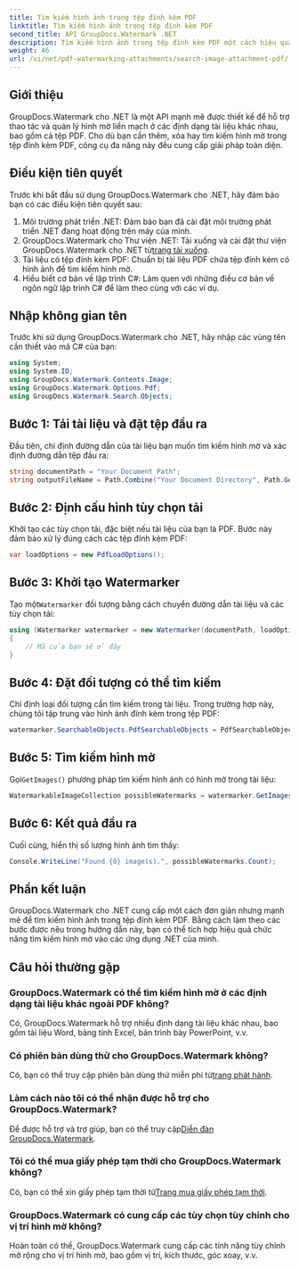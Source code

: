 ```yaml
---
title: Tìm kiếm hình ảnh trong tệp đính kèm PDF
linktitle: Tìm kiếm hình ảnh trong tệp đính kèm PDF
second_title: API GroupDocs.Watermark .NET
description: Tìm kiếm hình ảnh trong tệp đính kèm PDF một cách hiệu quả bằng GroupDocs.Watermark cho .NET. Đơn giản hóa quá trình quản lý hình mờ của bạn một cách dễ dàng.
weight: 46
url: /vi/net/pdf-watermarking-attachments/search-image-attachment-pdf/
---
```

## Giới thiệu
GroupDocs.Watermark cho .NET là một API mạnh mẽ được thiết kế để hỗ trợ thao tác và quản lý hình mờ liền mạch ở các định dạng tài liệu khác nhau, bao gồm cả tệp PDF. Cho dù bạn cần thêm, xóa hay tìm kiếm hình mờ trong tệp đính kèm PDF, công cụ đa năng này đều cung cấp giải pháp toàn diện.
## Điều kiện tiên quyết
Trước khi bắt đầu sử dụng GroupDocs.Watermark cho .NET, hãy đảm bảo bạn có các điều kiện tiên quyết sau:
1. Môi trường phát triển .NET: Đảm bảo bạn đã cài đặt môi trường phát triển .NET đang hoạt động trên máy của mình.
2.  GroupDocs.Watermark cho Thư viện .NET: Tải xuống và cài đặt thư viện GroupDocs.Watermark cho .NET từ[trang tải xuống](https://releases.groupdocs.com/Watermark/net/).
3. Tài liệu có tệp đính kèm PDF: Chuẩn bị tài liệu PDF chứa tệp đính kèm có hình ảnh để tìm kiếm hình mờ.
4. Hiểu biết cơ bản về lập trình C#: Làm quen với những điều cơ bản về ngôn ngữ lập trình C# để làm theo cùng với các ví dụ.

## Nhập không gian tên
Trước khi sử dụng GroupDocs.Watermark cho .NET, hãy nhập các vùng tên cần thiết vào mã C# của bạn:
```csharp
using System;
using System.IO;
using GroupDocs.Watermark.Contents.Image;
using GroupDocs.Watermark.Options.Pdf;
using GroupDocs.Watermark.Search.Objects;
```
## Bước 1: Tải tài liệu và đặt tệp đầu ra
Đầu tiên, chỉ định đường dẫn của tài liệu bạn muốn tìm kiếm hình mờ và xác định đường dẫn tệp đầu ra:
```csharp
string documentPath = "Your Document Path";
string outputFileName = Path.Combine("Your Document Directory", Path.GetFileName(documentPath));
```
## Bước 2: Định cấu hình tùy chọn tải
Khởi tạo các tùy chọn tải, đặc biệt nếu tài liệu của bạn là PDF. Bước này đảm bảo xử lý đúng cách các tệp đính kèm PDF:
```csharp
var loadOptions = new PdfLoadOptions();
```
## Bước 3: Khởi tạo Watermarker
 Tạo một`Watermarker` đối tượng bằng cách chuyển đường dẫn tài liệu và các tùy chọn tải:
```csharp
using (Watermarker watermarker = new Watermarker(documentPath, loadOptions))
{
    // Mã của bạn sẽ ở đây
}
```
## Bước 4: Đặt đối tượng có thể tìm kiếm
Chỉ định loại đối tượng cần tìm kiếm trong tài liệu. Trong trường hợp này, chúng tôi tập trung vào hình ảnh đính kèm trong tệp PDF:
```csharp
watermarker.SearchableObjects.PdfSearchableObjects = PdfSearchableObjects.AttachedImages;
```
## Bước 5: Tìm kiếm hình mờ
 Gọi`GetImages()` phương pháp tìm kiếm hình ảnh có hình mờ trong tài liệu:
```csharp
WatermarkableImageCollection possibleWatermarks = watermarker.GetImages();
```
## Bước 6: Kết quả đầu ra
Cuối cùng, hiển thị số lượng hình ảnh tìm thấy:
```csharp
Console.WriteLine("Found {0} image(s).", possibleWatermarks.Count);
```

## Phần kết luận
GroupDocs.Watermark cho .NET cung cấp một cách đơn giản nhưng mạnh mẽ để tìm kiếm hình ảnh trong tệp đính kèm PDF. Bằng cách làm theo các bước được nêu trong hướng dẫn này, bạn có thể tích hợp hiệu quả chức năng tìm kiếm hình mờ vào các ứng dụng .NET của mình.
## Câu hỏi thường gặp
### GroupDocs.Watermark có thể tìm kiếm hình mờ ở các định dạng tài liệu khác ngoài PDF không?
Có, GroupDocs.Watermark hỗ trợ nhiều định dạng tài liệu khác nhau, bao gồm tài liệu Word, bảng tính Excel, bản trình bày PowerPoint, v.v.
### Có phiên bản dùng thử cho GroupDocs.Watermark không?
 Có, bạn có thể truy cập phiên bản dùng thử miễn phí từ[trang phát hành](https://releases.groupdocs.com/).
### Làm cách nào tôi có thể nhận được hỗ trợ cho GroupDocs.Watermark?
 Để được hỗ trợ và trợ giúp, bạn có thể truy cập[Diễn đàn GroupDocs.Watermark](https://forum.groupdocs.com/c/watermark/19).
### Tôi có thể mua giấy phép tạm thời cho GroupDocs.Watermark không?
 Có, bạn có thể xin giấy phép tạm thời từ[Trang mua giấy phép tạm thời](https://purchase.groupdocs.com/temporary-license/).
### GroupDocs.Watermark có cung cấp các tùy chọn tùy chỉnh cho vị trí hình mờ không?
Hoàn toàn có thể, GroupDocs.Watermark cung cấp các tính năng tùy chỉnh mở rộng cho vị trí hình mờ, bao gồm vị trí, kích thước, góc xoay, v.v.